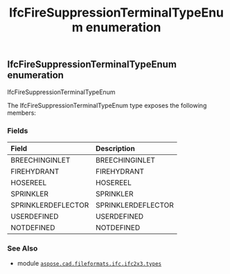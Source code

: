 ﻿---
title: IfcFireSuppressionTerminalTypeEnum enumeration
second_title: Aspose.CAD for Python via .NET API References
description: 
type: docs
weight: 2320
url: /aspose.cad.fileformats.ifc.ifc2x3.types/ifcfiresuppressionterminaltypeenum/
is_root: false
---

## IfcFireSuppressionTerminalTypeEnum enumeration

IfcFireSuppressionTerminalTypeEnum



The IfcFireSuppressionTerminalTypeEnum type exposes the following members:

### Fields
| Field | Description |
| :- | :- |
| BREECHINGINLET | BREECHINGINLET |
| FIREHYDRANT | FIREHYDRANT |
| HOSEREEL | HOSEREEL |
| SPRINKLER | SPRINKLER |
| SPRINKLERDEFLECTOR | SPRINKLERDEFLECTOR |
| USERDEFINED | USERDEFINED |
| NOTDEFINED | NOTDEFINED |



### See Also
* module [`aspose.cad.fileformats.ifc.ifc2x3.types`](..)
